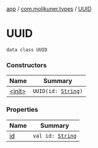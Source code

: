 [app](../../index.md) / [com.molikuner.types](../index.md) / [UUID](./index.md)

# UUID

`data class UUID`

### Constructors

| Name | Summary |
|---|---|
| [&lt;init&gt;](-init-.md) | `UUID(id: `[`String`](https://kotlinlang.org/api/latest/jvm/stdlib/kotlin/-string/index.html)`)` |

### Properties

| Name | Summary |
|---|---|
| [id](id.md) | `val id: `[`String`](https://kotlinlang.org/api/latest/jvm/stdlib/kotlin/-string/index.html) |
